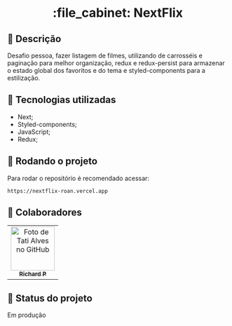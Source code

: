 <h1 align="center">:file_cabinet: NextFlix</h1>

## :memo: Descrição
Desafio pessoa, fazer listagem de filmes, utilizando de carrosséis e paginação para melhor organização, redux e redux-persist para armazenar o estado global dos favoritos e do tema e styled-components para a estilização.

## :wrench: Tecnologias utilizadas
* Next;
* Styled-components;
* JavaScript;
* Redux;

## :rocket: Rodando o projeto
Para rodar o repositório é recomendado acessar:
```
https://nextflix-roan.vercel.app
```

## :handshake: Colaboradores
<table>
  <tr>
    <td align="center">
      <a href="https://github.com/Richard-Passos">
        <img src="https://img.freepik.com/vetores-premium/desenho-de-desenho-animado-de-um-programador_29937-8176.jpg" width="100px;" alt="Foto de Tati Alves no GitHub"/><br>
        <sub>
          <b>Richard P</b>
        </sub>
      </a>
    </td>
  </tr>
</table>

## :dart: Status do projeto
Em produção
